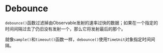 # Debounce

`debounce()`函数过滤掉由Observable发射的速率过快的数据；如果在一个指定的时间间隔过去了仍旧没有发射一个，那么它将发射最后的那个。

就像`sample()`和`timeout()`函数一样，`debounce()`使用`TimeUnit`对象指定时间间隔。

